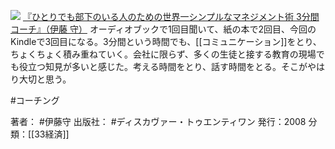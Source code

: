 
[![](https://images-fe.ssl-images-amazon.com/images/I/51FsEMkBQAL._SL160_.jpg)](http://www.amazon.co.jp/exec/obidos/ASIN/4887596251/choiyaki81-22/ref=nosim)
[『ひとりでも部下のいる人のための世界一シンプルなマネジメント術 3分間コーチ』（伊藤 守）](http://www.amazon.co.jp/exec/obidos/ASIN/4887596251/choiyaki81-22/ref=nosim)
オーディオブックで1回目聞いて、紙の本で2回目、今回のKindleで3回目になる。3分間という時間でも、[[コミュニケーション]]をとり、ちょくちょく積み重ねていく。会社に限らず、多くの生徒と接する教育の現場でも役立つ知見が多いと感じた。考える時間をとり、話す時間をとる。そこがやはり大切と思う。

#コーチング

著者： #伊藤守
出版社： #ディスカヴァー・トゥエンティワン
発行：2008
分類：[[33経済]]

